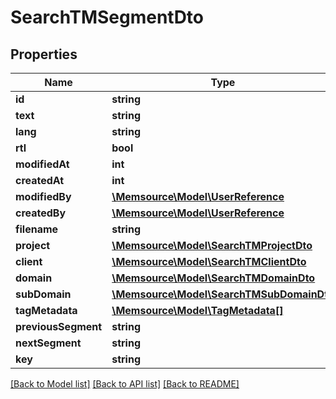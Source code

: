 # SearchTMSegmentDto

## Properties
Name | Type | Description | Notes
------------ | ------------- | ------------- | -------------
**id** | **string** |  | [optional] 
**text** | **string** |  | [optional] 
**lang** | **string** |  | [optional] 
**rtl** | **bool** |  | [optional] 
**modifiedAt** | **int** |  | [optional] 
**createdAt** | **int** |  | [optional] 
**modifiedBy** | [**\Memsource\Model\UserReference**](UserReference.md) |  | [optional] 
**createdBy** | [**\Memsource\Model\UserReference**](UserReference.md) |  | [optional] 
**filename** | **string** |  | [optional] 
**project** | [**\Memsource\Model\SearchTMProjectDto**](SearchTMProjectDto.md) |  | [optional] 
**client** | [**\Memsource\Model\SearchTMClientDto**](SearchTMClientDto.md) |  | [optional] 
**domain** | [**\Memsource\Model\SearchTMDomainDto**](SearchTMDomainDto.md) |  | [optional] 
**subDomain** | [**\Memsource\Model\SearchTMSubDomainDto**](SearchTMSubDomainDto.md) |  | [optional] 
**tagMetadata** | [**\Memsource\Model\TagMetadata[]**](TagMetadata.md) |  | [optional] 
**previousSegment** | **string** |  | [optional] 
**nextSegment** | **string** |  | [optional] 
**key** | **string** |  | [optional] 

[[Back to Model list]](../README.md#documentation-for-models) [[Back to API list]](../README.md#documentation-for-api-endpoints) [[Back to README]](../README.md)


